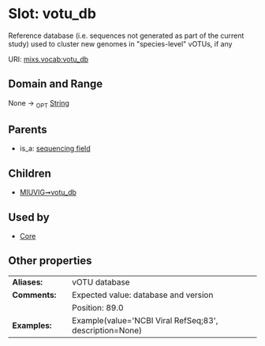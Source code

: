 
# Slot: votu_db


Reference database (i.e. sequences not generated as part of the current study) used to cluster new genomes in "species-level" vOTUs, if any

URI: [mixs.vocab:votu_db](https://w3id.org/mixs/vocab/votu_db)


## Domain and Range

None ->  <sub>OPT</sub> [String](types/String.md)

## Parents

 *  is_a: [sequencing field](sequencing_field.md)

## Children

 *  [MIUVIG➞votu_db](MIUVIG_votu_db.md)

## Used by

 * [Core](Core.md)

## Other properties

|  |  |  |
| --- | --- | --- |
| **Aliases:** | | vOTU database |
| **Comments:** | | Expected value: database and version |
|  | | Position: 89.0 |
| **Examples:** | | Example(value='NCBI Viral RefSeq;83', description=None) |

